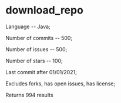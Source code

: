 # download_repo
Language -- Java;

Number of commits -- 500;

Number of issues -- 500; 

Number of stars -- 100; 

Last commit after 01/01/2021;

Excludes forks, has open issues, has license;

Returns 994 results
